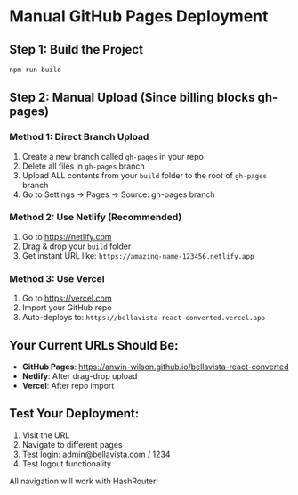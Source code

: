 # Manual GitHub Pages Deployment

## Step 1: Build the Project
```bash
npm run build
```

## Step 2: Manual Upload (Since billing blocks gh-pages)

### Method 1: Direct Branch Upload
1. Create a new branch called `gh-pages` in your repo
2. Delete all files in `gh-pages` branch
3. Upload ALL contents from your `build` folder to the root of `gh-pages` branch
4. Go to Settings → Pages → Source: gh-pages branch

### Method 2: Use Netlify (Recommended)
1. Go to https://netlify.com
2. Drag & drop your `build` folder
3. Get instant URL like: `https://amazing-name-123456.netlify.app`

### Method 3: Use Vercel
1. Go to https://vercel.com
2. Import your GitHub repo
3. Auto-deploys to: `https://bellavista-react-converted.vercel.app`

## Your Current URLs Should Be:
- **GitHub Pages**: https://anwin-wilson.github.io/bellavista-react-converted
- **Netlify**: After drag-drop upload
- **Vercel**: After repo import

## Test Your Deployment:
1. Visit the URL
2. Navigate to different pages
3. Test login: admin@bellavista.com / 1234
4. Test logout functionality

All navigation will work with HashRouter!